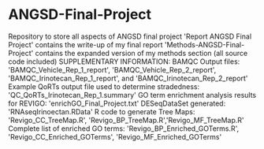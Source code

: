 # ANGSD-Final-Project
Repository to store all aspects of ANGSD final project
'Report ANGSD Final Project' contains the write-up of my final report 
'Methods-ANGSD-Final-Project' contains the expanded version of my methods section (all source code included)
SUPPLEMENTARY INFORMATION: 
BAMQC Output files: 'BAMQC_Vehicle_Rep_1_report', 'BAMQC_Vehicle_Rep_2_report', 'BAMQC_Irinotecan_Rep_1_report', and 'BAMQC_Irinotecan_Rep_2_report'
Example QoRTs output file used to determine stradedness: 'QC_QoRTs_Irinotecan_Rep_1.summary'
GO term enrichment analysis results for REVIGO: 'enrichGO_Final_Project.txt'
DESeqDataSet generated: 'RNAseqIrinoectan.RData' 
R code to generate Tree Maps: 'Revigo_CC_TreeMap.R', 'Revigo_BP_TreeMap.R','Revigo_MF_TreeMap.R'
Complete list of enriched GO terms: 'Revigo_BP_Enriched_GOTerms.R', 'Revigo_CC_Enriched_GOTerms', 'Revigo_MF_Enriched_GOTerms'
